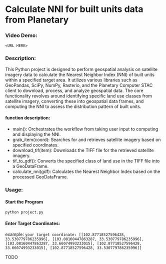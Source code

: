 # Calculate NNI for built units data from Planetary
  ### Video Demo:  
    <URL HERE>
  ### Description:
This Python project is designed to perform geospatial analysis on satellite imagery data to calculate the Nearest Neighbor Index (NNI) of built units within a specified target area. It utilizes various libraries such as GeoPandas, SciPy, NumPy, Rasterio, and the Planetary Computer STAC client to download, process, and analyze geospatial data. The core functionality revolves around identifying specific land use classes from satellite imagery, converting these into geospatial data frames, and computing the NNI to assess the distribution pattern of built units.
  #### function description:
+ main(): Orchestrates the workflow from taking user input to computing and displaying the NNI.
+ grab_item(coord): Searches for and retrieves satellite imagery based on specified coordinates.
+ download_tif(item): Downloads the TIFF file for the retrieved satellite imagery.
+ tif_to_gdf(): Converts the specified class of land use in the TIFF file into a GeoDataFrame.
+ calculate_nni(gdf): Calculates the Nearest Neighbor Index based on the processed GeoDataFrame.
### Usage:
#### Start the Program
`python project.py`
      
#### Enter Target Coordinates:
example:
`your target coordinate: [[102.87718527596428, 33.530779786235996], [103.08160447863287, 33.530779786235996], [103.08160447863287, 33.66074993233015], [102.87718527596428, 33.66074993233015], [102.87718527596428, 33.530779786235996]]`
    
TODO
